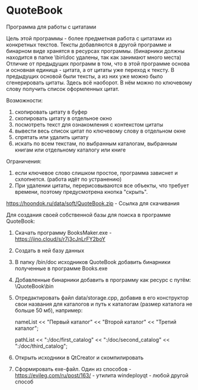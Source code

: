 # QuoteBook
Программа для работы с цитатами

Цель этой программы - более предметная работа с цитатами из конкретных текстов. 
Тексты добавляются в другой программе и бинарном виде хранятся в ресурсах программы.
(бинарники должны находится в папке \bin\doc удалены, так как занимают много места)
Отличие от предыдущих программ в том, что в этой программе основа и основная единица - цитата, а от цитаты уже переход к тексту. В предыдущих основой были тексты, а из них уже можно было сгенерировать цитаты. Здесь всё наоборот. В нём можно по ключевому слову получить список оформленных цитат.

Возможности:
1) скопировать цитату в буфер
2) скопировать цитату в отдельное окно
3) посмотреть текст для ознакомления с контекстом цитаты
4) вывести весь список цитат по ключевому слову в отдельном окне
5) спрятать или удалить цитату
6) искать по всем текстам, по выбранным каталогам, выбранным книгам или отдельному каталогу или книге

Ограничения:
1) если ключевое слово слишком простое, программа зависнет и схлопнется. (работа идёт по устранению)
2) При удалении цитаты, перерисовываются все объекты, что требует времени, поэтому предусмотрена кнопка "скрыть". 


 https://hoondok.ru/data/soft/QuoteBook.zip - Ссылка для скачивания
 
 
 
 
 Для создания своей собственной базы для поиска в программе QuoteBook:
 
 1) Скачать программу BooksMaker.exe - https://jino.cloud/s/r7j3cJnLrFY2boY
 2) Создать в ней базу данных
 3) В папку /bin/doc исходников QuoteBook добавить бинарники полученные в программе Books.exe
 4) Добавленные бинарники добавить в программу как ресурс с путём: \QuoteBook\bin
 5) Отредактировать файл data/storage.cpp, добавив в его конструктор свои названия для каталогов и путь к каталогам (размер каталога не больше 50 мб), например:
 
    nameList       << "Первый каталог"
                   << "Второй каталог"
                   << "Третий каталог";

    pathList     << ":/doc/first_catalog"
                 << ":/doc/second_catalog"
                 << ":/doc/third_catalog";

  6) Открыть исходники в QtCreator и скомпилировать 
  7) Сформировать exe-файл. Один из способов
    - https://evileg.com/ru/post/163/ - утилита windeployqt
	- любой другой способ